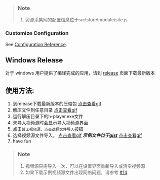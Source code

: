 > ### Note
>
> 1. 资源采集网的配置信息位于src\store\module\site.js

### Customize Configuration

See [Configuration Reference](https://quasar.dev/quasar-cli/quasar-conf-js).

## Windows Release

对于 windows 用户提供了编译完成的应用，请到 [release](https://github.com/ZyqGitHub1/h-player-v2/releases) 页面下载最新版本

## 使用方法:

1. 到release下载最新版本的压缩包 <a target="_blank" href ="https://raw.githubusercontent.com/ZyqGitHub1/h-player-v2/master/screenshot/download.gif">点击查看gif</a>
2. 解压文件到任意目录 <a target="_blank" href ="https://raw.githubusercontent.com/ZyqGitHub1/h-player-v2/master/screenshot/unzip.gif">点击查看gif</a>
3. 运行解压目录下的h-player.exe文件
4. 未导入视频源时会显示导入视频源界面
5. 点击`暂无视频源，点击选择文件导入`按钮
6. 选择视频源文件导入。 <a target="_blank" href ="https://raw.githubusercontent.com/ZyqGitHub1/h-player-v2/master/screenshot/import-source.gif">点击查看gif</a> ***示例文件位于[gist](https://gist.github.com/ZyqGitHub1/104becf19ebb84f601e3d32b59418944)*** <a target="_blank" href ="https://raw.githubusercontent.com/ZyqGitHub1/h-player-v2/master/screenshot/download-sorce.gif">点击查看gif</a>
7. have fun

> ### Note
>
> 1. 视频源只需导入一次，可以在设置界面重新导入或清空视频源
> 2. 如果下载示例视频源文件出现网络问题，请参考 [#14](https://github.com/ZyqGitHub1/h-player-v2/issues/14#issuecomment-517104860)
